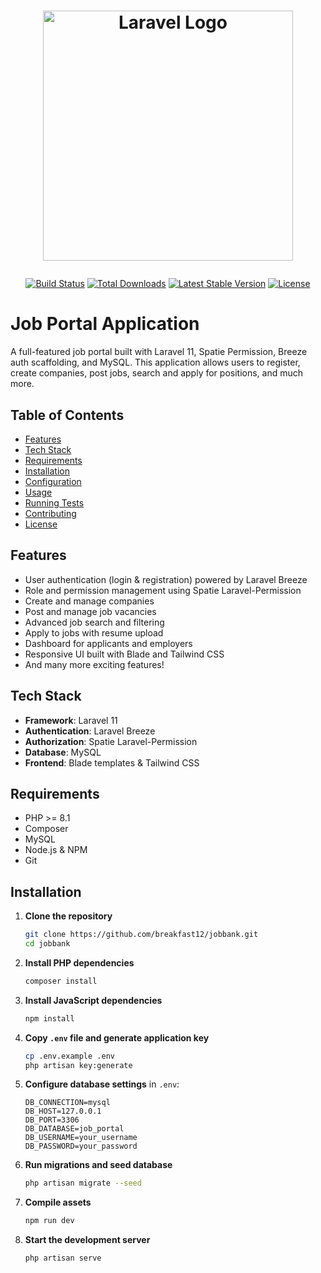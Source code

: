 # <p align="center"><a href="https://laravel.com" target="_blank"><img src="https://raw.githubusercontent.com/laravel/art/master/logo-lockup/5%20SVG/2%20CMYK/1%20Full%20Color/laravel-logolockup-cmyk-red.svg" width="400" alt="Laravel Logo"></a></p>

<p align="center">
  <a href="https://github.com/your-repo/job-portal/actions"><img src="https://github.com/laravel/framework/workflows/tests/badge.svg" alt="Build Status"></a>
  <a href="https://packagist.org/packages/laravel/framework"><img src="https://img.shields.io/packagist/dt/laravel/framework" alt="Total Downloads"></a>
  <a href="https://packagist.org/packages/laravel/framework"><img src="https://img.shields.io/packagist/v/laravel/framework" alt="Latest Stable Version"></a>
  <a href="https://opensource.org/licenses/MIT"><img src="https://img.shields.io/packagist/l/laravel/framework" alt="License"></a>
</p>

# Job Portal Application

A full-featured job portal built with Laravel 11, Spatie Permission, Breeze auth scaffolding, and MySQL. This application allows users to register, create companies, post jobs, search and apply for positions, and much more.

## Table of Contents

-   [Features](#features)
-   [Tech Stack](#tech-stack)
-   [Requirements](#requirements)
-   [Installation](#installation)
-   [Configuration](#configuration)
-   [Usage](#usage)
-   [Running Tests](#running-tests)
-   [Contributing](#contributing)
-   [License](#license)

## Features

-   User authentication (login & registration) powered by Laravel Breeze
-   Role and permission management using Spatie Laravel-Permission
-   Create and manage companies
-   Post and manage job vacancies
-   Advanced job search and filtering
-   Apply to jobs with resume upload
-   Dashboard for applicants and employers
-   Responsive UI built with Blade and Tailwind CSS
-   And many more exciting features!

## Tech Stack

-   **Framework**: Laravel 11
-   **Authentication**: Laravel Breeze
-   **Authorization**: Spatie Laravel-Permission
-   **Database**: MySQL
-   **Frontend**: Blade templates & Tailwind CSS

## Requirements

-   PHP >= 8.1
-   Composer
-   MySQL
-   Node.js & NPM
-   Git

## Installation

1. **Clone the repository**

    ```bash
    git clone https://github.com/breakfast12/jobbank.git
    cd jobbank
    ```

2. **Install PHP dependencies**

    ```bash
    composer install
    ```

3. **Install JavaScript dependencies**

    ```bash
    npm install
    ```

4. **Copy `.env` file and generate application key**

    ```bash
    cp .env.example .env
    php artisan key:generate
    ```

5. **Configure database settings** in `.env`:

    ```dotenv
    DB_CONNECTION=mysql
    DB_HOST=127.0.0.1
    DB_PORT=3306
    DB_DATABASE=job_portal
    DB_USERNAME=your_username
    DB_PASSWORD=your_password
    ```

6. **Run migrations and seed database**

    ```bash
    php artisan migrate --seed
    ```

7. **Compile assets**

    ```bash
    npm run dev
    ```

8. **Start the development server**
    ```bash
    php artisan serve
    ```
